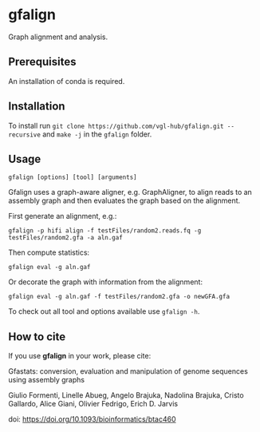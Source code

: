 # gfalign

Graph alignment and analysis.

## Prerequisites
An installation of conda is required.

## Installation

To install run `git clone https://github.com/vgl-hub/gfalign.git --recursive` and `make -j` in the `gfalign` folder.

## Usage

`gfalign [options] [tool] [arguments]`

Gfalign uses a graph-aware aligner, e.g. GraphAligner, to align reads to an assembly graph and then evaluates the graph based on the alignment.

First generate an alignment, e.g.:

`gfalign -p hifi align -f testFiles/random2.reads.fq -g testFiles/random2.gfa -a aln.gaf`

Then compute statistics:

`gfalign eval -g aln.gaf`

Or decorate the graph with information from the alignment:

`gfalign eval -g aln.gaf -f testFiles/random2.gfa -o newGFA.gfa`

To check out all tool and options available use `gfalign -h`.

## How to cite

If you use **gfalign** in your work, please cite:

Gfastats: conversion, evaluation and manipulation of genome sequences using assembly graphs

Giulio Formenti, Linelle Abueg, Angelo Brajuka, Nadolina Brajuka, Cristo Gallardo, Alice Giani, Olivier Fedrigo, Erich D. Jarvis

doi: https://doi.org/10.1093/bioinformatics/btac460
